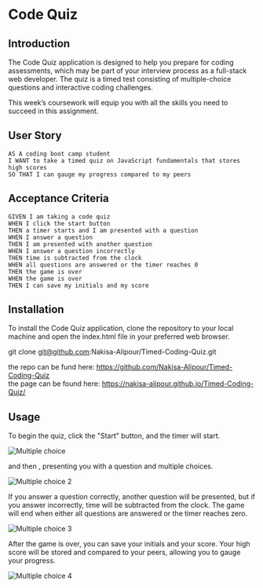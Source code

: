 # Code Quiz

## Introduction 

The Code Quiz application is designed to help you prepare for coding assessments, which may be part of your interview process as a full-stack web developer. The quiz is a timed test consisting of multiple-choice questions and interactive coding challenges.

This week’s coursework will equip you with all the skills you need to succeed in this assignment.

## User Story

```
AS A coding boot camp student
I WANT to take a timed quiz on JavaScript fundamentals that stores high scores
SO THAT I can gauge my progress compared to my peers
```

## Acceptance Criteria

```
GIVEN I am taking a code quiz
WHEN I click the start button
THEN a timer starts and I am presented with a question
WHEN I answer a question
THEN I am presented with another question
WHEN I answer a question incorrectly
THEN time is subtracted from the clock
WHEN all questions are answered or the timer reaches 0
THEN the game is over
WHEN the game is over
THEN I can save my initials and my score
```

## Installation
To install the Code Quiz application, clone the repository to your local machine and open the index.html file in your preferred web browser.

git clone git@github.com:Nakisa-Alipour/Timed-Coding-Quiz.git 

the repo can be fund here: https://github.com/Nakisa-Alipour/Timed-Coding-Quiz     
the page can be found here: https://nakisa-alipour.github.io/Timed-Coding-Quiz/

## Usage
To begin the quiz, click the "Start" button, and the timer will start.

![Multiple choice](https://user-images.githubusercontent.com/124220654/225842868-907718b6-4539-45ab-9c27-b6b1bb6f2507.jpg)


and then , presenting you with a question and multiple choices.

![Multiple choice 2](https://user-images.githubusercontent.com/124220654/225842950-7acab3ad-0c74-46bb-9119-de7bdc0982c2.jpg)


If you answer a question correctly, another question will be presented, but if you answer incorrectly, time will be subtracted from the clock. The game will end when either all questions are answered or the timer reaches zero. 

![Multiple choice 3](https://user-images.githubusercontent.com/124220654/225843391-739652b5-cf3b-4249-83e5-f50f8f18c96d.jpg)


After the game is over, you can save your initials and your score. Your high score will be stored and compared to your peers, allowing you to gauge your progress.

![Multiple choice 4](https://user-images.githubusercontent.com/124220654/225844377-c6977ddd-0acc-49ac-bad8-435a1473c610.jpg)





